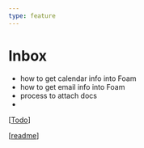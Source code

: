 ```yaml
---
type: feature
---
```


# Inbox

- how to get calendar info into Foam
- how to get email info into Foam
- process to attach docs
- 

[[Todo]]

[[readme]]


[//begin]: # "Autogenerated link references for markdown compatibility"
[Todo]: Todo.md "Todo"
[readme]: README.md "Welcome to My Second Brain"
[//end]: # "Autogenerated link references"